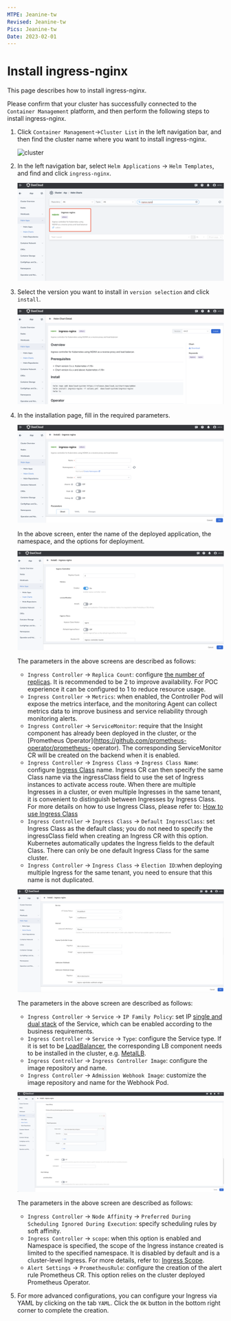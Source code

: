 ```yaml
---
MTPE: Jeanine-tw
Revised: Jeanine-tw
Pics: Jeanine-tw
Date: 2023-02-01
---
```


# Install ingress-nginx

This page describes how to install ingress-nginx.

Please confirm that your cluster has successfully connected to the `Container Management` platform, and then perform the following steps to install ingress-nginx.

1. Click `Container Management`->`Cluster List` in the left navigation bar, and then find the cluster name where you want to install ingress-nginx.

    ![cluster](../../images)

2. In the left navigation bar, select `Helm Applications` -> `Helm Templates`, and find and click `ingress-nginx`.

    ![helm](../../images/ingress-install-2.png)

3. Select the version you want to install in `version selection` and click `install`.

    ![version](../../images/ingress-install-3.png)

4. In the installation page, fill in the required parameters.

    ![parameter1](../../images/ingress-install-4.png)

    In the above screen, enter the name of the deployed application, the namespace, and the options for deployment.

    ![parameter2](../../images/ingress-install-5.png)

    The parameters in the above screens are described as follows:

    - `Ingress Controller` -> `Replica Count`: configure [the number of replicas](https://kubernetes.io/docs/concepts/workloads/controllers/replicaset/). It is recommended to be 2 to improve availability. For POC experience it can be configured to 1 to reduce resource usage.
    - `Ingress Controller` -> `Metrics`: when enabled, the Controller Pod will expose the metrics interface, and the monitoring Agent can collect metrics data to improve business and service reliability through monitoring alerts.
    - `Ingress Controller` -> `ServiceMonitor`: require that the Insight component has already been deployed in the cluster, or the [Prometheus Operator](https://github.com/prometheus-operator/prometheus- operator). The corresponding ServiceMonitor CR will be created on the backend when it is enabled.
    - `Ingress Controller` -> `Ingress Class` -> `Ingress Class Name`: configure [Ingress Class](https://kubernetes.io/docs/concepts/services-networking/ingress/#ingress-class) name. Ingress CR can then specify the same Class name via the ingressClass field to use the set of Ingress instances to activate access route. When there are multiple Ingresses in a cluster, or even multiple Ingresses in the same tenant, it is convenient to distinguish between Ingresses by Ingress Class. For more details on how to use Ingress Class, please refer to: [How to use Ingress Class](ingressclass.md)
    - `Ingress Controller` -> `Ingress Class` -> `Default IngressClass`: set Ingress Class as the default class; you do not need to specify the ingressClass field when creating an Ingress CR with this option. Kubernetes automatically updates the Ingress fields to the default Class. There can only be one default Ingress Class for the same cluster.
    - `Ingress Controller` -> `Ingress Class` -> `Election ID`:when deploying multiple Ingress for the same tenant, you need to ensure that this name is not duplicated.

    ![parameter3](../../images/ingress-install-6.png)

    The parameters in the above screen are described as follows:

    - `Ingress Controller` -> `Service` -> `IP Family Policy`: set IP [single and dual stack](https://kubernetes.io/docs/concepts/services-networking/dual-stack/#services) of the Service, which can be enabled according to the business requirements.
    - `Ingress Controller` -> `Service` -> `Type`: configure the Service type. If it is set to be [LoadBalancer](https://kubernetes.io/docs/concepts/services-networking/service/#loadbalancer), the corresponding LB component needs to be installed in the cluster, e.g. [MetalLB](https://metallb.universe.tf/).
    - `Ingress Controller` -> `Ingress Controller Image`: configure the image repository and name.
    - `Ingress Controller` -> `Admission Webhook Image`: customize the image repository and name for the Webhook Pod.

    ![parameter4](../../images/ingress-install-7.png)

    The parameters in the above screen are described as follows:

    - `Ingress Controller` -> `Node Affinity` -> `Preferred During Scheduling Ignored During Execution`: specify scheduling rules by soft affinity.
    - `Ingress Controller` -> `scope`: when this option is enabled and Namespace is specified, the scope of the Ingress instance created is limited to the specified namespace. It is disabled by default and is a cluster-level Ingress. For more details, refer to: [Ingress Scope](scope.md).
    - `Alert Settings` -> `PrometheusRule`: configure the creation of the alert rule Prometheus CR. This option relies on the cluster deployed Prometheus Operator.

5. For more advanced configurations, you can configure your Ingress via YAML by clicking on the tab `YAML`.
Click the `OK` button in the bottom right corner to complete the creation.
